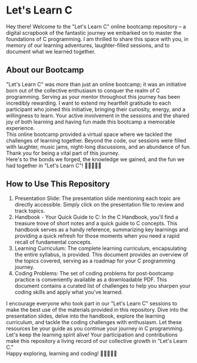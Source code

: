 # Let's Learn C 

Hey there! Welcome to the "Let's Learn C" online bootcamp repository – a digital scrapbook of the fantastic journey we embarked on to master the foundations of C programming. I am thrilled to share this space with you, in memory of our learning adventures, laughter-filled sessions, and to document what we learned together. 

## About our Bootcamp
"Let's Learn C" was more than just an online bootcamp; it was an initiative born out of the collective enthusiasm to conquer the realm of C programming. Serving as your mentor throughout this journey has been incredibly rewarding. I want to extend my heartfelt gratitude to each participant who joined this initiative, bringing their curiosity, energy, and a willingness to learn. Your active involvement in the sessions and the shared joy of both learning and having fun made this bootcamp a memorable experience.</br> This online bootcamp provided a virtual space where we tackled the challenges of learning together. Beyond the code, our sessions were filled with laughter, music jams, night-long discussions, and an abundance of fun. Thank you for being a vital part of this journey. </br> Here's to the bonds we forged, the knowledge we gained, and the fun we had together in "Let's Learn C"! 🌟👩‍💻👨‍💻

## How to Use This Repository

1. Presentation Slide: The presentation slide mentioning each topic are directly accessible. Simply click on the presentation file to review and track topics.
2. Handbook - Your Quick Guide to C:
In the C Handbook, you'll find a treasure trove of short notes and a quick guide to C concepts. This handbook serves as a handy reference, summarizing key learnings and providing a quick refresh for those moments when you need a rapid recall of fundamental concepts.
3. Learning Curriculum:
The complete learning curriculum, encapsulating the entire syllabus, is provided. This document provides an overview of the topics covered, serving as a roadmap for your C programming journey.
4. Coding Problems:
The set of coding problems for post-bootcamp practice is conveniently available as a downloadable PDF. This document contains a curated list of challenges to help you sharpen your coding skills and apply what you've learned.</br>

I encourage everyone who took part in our "Let's Learn C" sessions to make the best use of the materials provided in this repository. Dive into the presentation slides, delve into the handbook, explore the learning curriculum, and tackle the coding challenges with enthusiasm. Let these resources be your guide as you continue your journey in C programming. 
Let's keep the learning spirit alive! Your participation and contributions make this repository a living record of our collective growth in "Let's Learn C." </br> Happy exploring, learning and coding! 🚀👩‍💻👨‍💻









